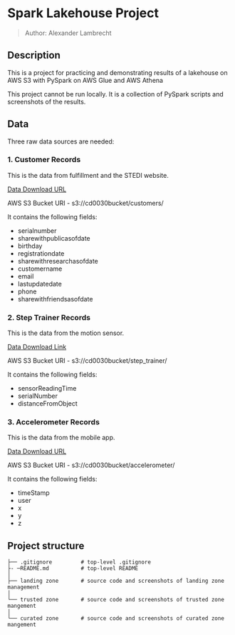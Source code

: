 # Spark Lakehouse Project
> Author: Alexander Lambrecht

## Description
This is a project for practicing and demonstrating results of a lakehouse on AWS S3 with PySpark on AWS Glue and AWS Athena

This project cannot be run locally. It is a collection of PySpark scripts and screenshots of the results.

## Data

Three raw data sources are needed: 
### 1. Customer Records
This is the data from fulfillment and the STEDI website.

[Data Download URL](https://github.com/udacity/nd027-Data-Engineering-Data-Lakes-AWS-Exercises/tree/main/project/starter/step_trainer/landing)

AWS S3 Bucket URI - s3://cd0030bucket/customers/

It contains the following fields:

- serialnumber
- sharewithpublicasofdate
- birthday
- registrationdate
- sharewithresearchasofdate
- customername
- email
- lastupdatedate
- phone
- sharewithfriendsasofdate

### 2. Step Trainer Records
This is the data from the motion sensor.

[Data Download Link](https://github.com/udacity/nd027-Data-Engineering-Data-Lakes-AWS-Exercises/tree/main/project/starter/step_trainer/landing)

AWS S3 Bucket URI - s3://cd0030bucket/step_trainer/

It contains the following fields:

- sensorReadingTime
- serialNumber
- distanceFromObject

### 3. Accelerometer Records
This is the data from the mobile app.

[Data Download URL](https://github.com/udacity/nd027-Data-Engineering-Data-Lakes-AWS-Exercises/tree/main/project/starter/accelerometer/landing)

AWS S3 Bucket URI - s3://cd0030bucket/accelerometer/

It contains the following fields:

- timeStamp
- user
- x
- y
- z


## Project structure

    ├── .gitignore         # top-level .gitignore
    ├- ─README.md          # top-level README
    │
    ├── landing zone       # source code and screenshots of landing zone management
    │
    └── trusted zone       # source code and screenshots of trusted zone mangement 
    │
    └── curated zone       # source code and screenshots of curated zone mangement 
    

